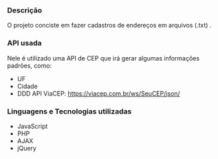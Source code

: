 ### Descrição
O projeto conciste em fazer cadastros de endereços em arquivos (.txt) .<br>

### API usada
Nele é utilizado uma API de CEP que irá gerar algumas informações padrões, como:
- UF
- Cidade
- DDD
API ViaCEP: https://viacep.com.br/ws/SeuCEP/json/

### Linguagens e Tecnologias utilizadas
- JavaScript 
- PHP
- AJAX
- jQuery 




